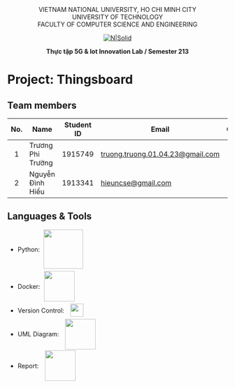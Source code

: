 <div align="center">
VIETNAM NATIONAL UNIVERSITY, HO CHI MINH CITY
<br />
UNIVERSITY OF TECHNOLOGY
<br />
FACULTY OF COMPUTER SCIENCE AND ENGINEERING

[![N|Solid](https://upload.wikimedia.org/wikipedia/commons/thumb/d/de/HCMUT_official_logo.png/238px-HCMUT_official_logo.png)](https://www.hcmut.edu.vn/vi)

**Thực tập 5G & Iot Innovation Lab / Semester 213**
<br/>

</div>

# Project: Thingsboard

## Team members

| No. | Name             | Student ID | Email                          | Contact                                                                                                                                                                                                                     |
| :-: | ---------------- | :--------: | ------------------------------ | --------------------------------------------------------------------------------------------------------------------------------------------------------------------------------------------------------------------------- |
|  1  | Trương Phi Trường     |  1915749   | truong.truong.01.04.23@gmail.com          |[<img src="https://cdn-icons-png.flaticon.com/512/733/733609.png" align="left" width=20px style="margin-left:5px" />][git1] |
|  2  | Nguyễn Đình Hiếu  |  1913341   | hieuncse@gmail.com   |  [<img src="https://cdn-icons-png.flaticon.com/512/733/733609.png" align="left" width=20px style="margin-left:5px" />][git2] |

## Languages & Tools
- Python: <img src="https://vietnix.vn/wp-content/uploads/2021/07/python-la-gi.webp" align="center" style="margin-left:5px;margin-bottom:5px" width=90px/>
- Docker: <img src="https://camo.githubusercontent.com/854990eb3c4a83b392e3bb1f28a3d2d07e0d2448cb3903b33c2c9aac68d9d4ce/68747470733a2f2f696d6167652e70726e747363722e636f6d2f696d6167652f5153314a57675669514d7146705939326949556d50672e706e67" align="center" style="margin-left:5px;margin-bottom:5px" width=70px/>
- Version Control: <img src="https://cdn1.iconfinder.com/data/icons/logotypes/32/github-256.png" align="center" style="margin-left:10px;margin-bottom:5px" width=30px/>
- UML Diagram: <img src="https://blog.tda-corp.co.jp/wp-content/uploads/2020/05/DrawIO.png" align="center" style="margin-left:10px;margin-bottom:2px" width=70px/>
- Report: <a href="https://www.overleaf.com/project/62aff85d8d2e0da459ad34f9"><img src="https://images.ctfassets.net/nrgyaltdicpt/6gsvc5Ogjmu04I4Miu0uGg/cb1d4391717d2ab8d5e42ede6fb0eef1/overleaf_wide_colour_light_bg.png" align="center" style="margin-left:10px;margin-bottom:5px;" width=70px/> </a>

[git1]: https://github.com/PHITRUONG2304
[git2]: https://github.com/HandsOfGoddest
